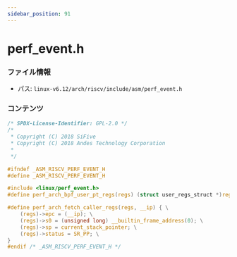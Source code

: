 ```yaml
---
sidebar_position: 91
---
```

# perf_event.h

### ファイル情報

- パス: `linux-v6.12/arch/riscv/include/asm/perf_event.h`

### コンテンツ

```h
/* SPDX-License-Identifier: GPL-2.0 */
/*
 * Copyright (C) 2018 SiFive
 * Copyright (C) 2018 Andes Technology Corporation
 *
 */

#ifndef _ASM_RISCV_PERF_EVENT_H
#define _ASM_RISCV_PERF_EVENT_H

#include <linux/perf_event.h>
#define perf_arch_bpf_user_pt_regs(regs) (struct user_regs_struct *)regs

#define perf_arch_fetch_caller_regs(regs, __ip) { \
	(regs)->epc = (__ip); \
	(regs)->s0 = (unsigned long) __builtin_frame_address(0); \
	(regs)->sp = current_stack_pointer; \
	(regs)->status = SR_PP; \
}
#endif /* _ASM_RISCV_PERF_EVENT_H */

```
